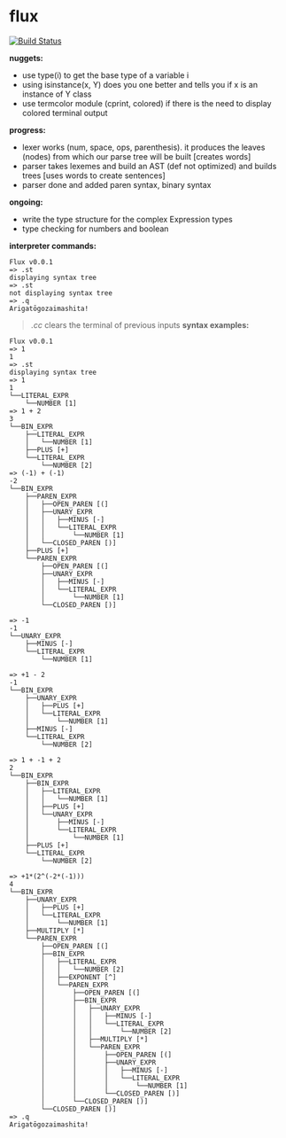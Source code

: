 # flux

[![Build Status](https://dev.azure.com/pepplejoshua/office/_apis/build/status/pepplejoshua.flux?branchName=master)](https://dev.azure.com/pepplejoshua/office/_build/latest?definitionId=1&branchName=master)

**nuggets:**
- use type(i) to get the base type of a variable i
- using isinstance(x, Y) does you one better and tells you if x is an instance of Y class
- use termcolor module (cprint, colored) if there is the need to display colored terminal output

**progress:**
- lexer works (num, space, ops, parenthesis). it produces the leaves (nodes) from which our parse tree will be built [creates words]
- parser takes lexemes and build an AST (def not optimized) and builds trees [uses words to create sentences]
- parser done and added paren syntax, binary syntax

**ongoing:**
- write the type structure for the complex Expression types
- type checking for numbers and boolean

**interpreter commands:**
```
Flux v0.0.1
=> .st
displaying syntax tree
=> .st
not displaying syntax tree
=> .q
Arigatōgozaimashita!
```
> _.cc_ clears the terminal of previous inputs
**syntax examples:**
```
Flux v0.0.1
=> 1
1
=> .st
displaying syntax tree
=> 1
1
└──LITERAL_EXPR
    └──NUMBER [1]
=> 1 + 2
3
└──BIN_EXPR
    ├──LITERAL_EXPR
    │   └──NUMBER [1]
    ├──PLUS [+]
    └──LITERAL_EXPR
        └──NUMBER [2]
=> (-1) + (-1)
-2
└──BIN_EXPR
    ├──PAREN_EXPR
    │   ├──OPEN_PAREN [(]
    │   ├──UNARY_EXPR
    │   │   ├──MINUS [-]
    │   │   └──LITERAL_EXPR
    │   │       └──NUMBER [1]
    │   └──CLOSED_PAREN [)]
    ├──PLUS [+]
    └──PAREN_EXPR
        ├──OPEN_PAREN [(]
        ├──UNARY_EXPR
        │   ├──MINUS [-]
        │   └──LITERAL_EXPR
        │       └──NUMBER [1]
        └──CLOSED_PAREN [)]

=> -1
-1
└──UNARY_EXPR
    ├──MINUS [-]
    └──LITERAL_EXPR
        └──NUMBER [1]

=> +1 - 2
-1
└──BIN_EXPR
    ├──UNARY_EXPR
    │   ├──PLUS [+]
    │   └──LITERAL_EXPR
    │       └──NUMBER [1]
    ├──MINUS [-]
    └──LITERAL_EXPR
        └──NUMBER [2]

=> 1 + -1 + 2
2
└──BIN_EXPR
    ├──BIN_EXPR
    │   ├──LITERAL_EXPR
    │   │   └──NUMBER [1]
    │   ├──PLUS [+]
    │   └──UNARY_EXPR
    │       ├──MINUS [-]
    │       └──LITERAL_EXPR
    │           └──NUMBER [1]
    ├──PLUS [+]
    └──LITERAL_EXPR
        └──NUMBER [2]

=> +1*(2^(-2*(-1)))      
4
└──BIN_EXPR
    ├──UNARY_EXPR
    │   ├──PLUS [+]
    │   └──LITERAL_EXPR
    │       └──NUMBER [1]
    ├──MULTIPLY [*]
    └──PAREN_EXPR
        ├──OPEN_PAREN [(]
        ├──BIN_EXPR
        │   ├──LITERAL_EXPR
        │   │   └──NUMBER [2]
        │   ├──EXPONENT [^]
        │   └──PAREN_EXPR
        │       ├──OPEN_PAREN [(]
        │       ├──BIN_EXPR
        │       │   ├──UNARY_EXPR
        │       │   │   ├──MINUS [-]
        │       │   │   └──LITERAL_EXPR
        │       │   │       └──NUMBER [2]
        │       │   ├──MULTIPLY [*]
        │       │   └──PAREN_EXPR
        │       │       ├──OPEN_PAREN [(]
        │       │       ├──UNARY_EXPR
        │       │       │   ├──MINUS [-]
        │       │       │   └──LITERAL_EXPR
        │       │       │       └──NUMBER [1]
        │       │       └──CLOSED_PAREN [)]
        │       └──CLOSED_PAREN [)]
        └──CLOSED_PAREN [)]
=> .q
Arigatōgozaimashita!
```